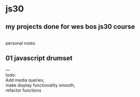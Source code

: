 # js30
<h2>my projects done for wes bos js30 course</h2>
<br>
personal notes<br>
<h2>01 javascript drumset<br></h2>
—<br>
todo:<br> 
Add media queries,<br>
make display functionality smooth,<br>
refactor functions
